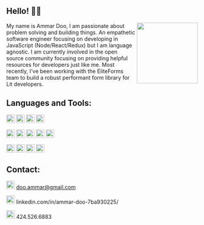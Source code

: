## Hello! 👋🏽

<a href="https://github.com/sc00oby"><img src="https://media.giphy.com/media/SWoSkN6DxTszqIKEqv/giphy.gif" align="right" height="160" /></a>

My name is Ammar Doo, I am passionate about problem solving and building things. An empathetic software engineer focusing on developing in JavaScript (Node/React/Redux) but I am language agnostic. I am currently involved in the open source community focusing on providing helpful resources for developers just like me. Most recently, I've been working with the EliteForms team to build a robust performant form library for Lit developers.

## Languages and Tools:

<code><img height="22" src="https://img.shields.io/badge/JavaScript-323330?style=for-the-badge&logo=javascript&logoColor=F7DF1E"></code>
<code><img height="22" src="https://img.shields.io/badge/TypeScript-007ACC?style=for-the-badge&logo=typescript&logoColor=white"></code>
<code><img height="22" src="https://img.shields.io/badge/HTML5-E34F26?style=for-the-badge&logo=html5&logoColor=white"></code>
<code><img height="22" src="https://img.shields.io/badge/CSS3-1572B6?style=for-the-badge&logo=css3&logoColor=white"></code>

<code><img height="22" src="https://img.shields.io/badge/React-20232A?style=for-the-badge&logo=react&logoColor=61DAFB"></code>
<code><img height="22" src="https://img.shields.io/badge/React_Router-CA4245?style=for-the-badge&logo=react-router&logoColor=white"></code>
<code><img height="22" src="https://img.shields.io/badge/Redux-593D88?style=for-the-badge&logo=redux&logoColor=white"></code>
<code><img height="22" src="https://img.shields.io/badge/Node.js-339933?style=for-the-badge&logo=nodedotjs&logoColor=white"></code>
<code><img height="22" src="https://img.shields.io/badge/Express.js-000000?style=for-the-badge&logo=express&logoColor=white"></code>

<code><img height="22" src="https://img.shields.io/badge/PostgreSQL-316192?style=for-the-badge&logo=postgresql&logoColor=white"></code>
<code><img height="22" src="https://img.shields.io/badge/MongoDB-4EA94B?style=for-the-badge&logo=mongodb&logoColor=white"></code>
<code><img height="22" src="https://img.shields.io/badge/Jest-C21325?style=for-the-badge&logo=jest&logoColor=white"></code>
<code><img height="22" src="https://img.shields.io/badge/GIT-E44C30?style=for-the-badge&logo=git&logoColor=white"></code>

## Contact: 

<code><img height="22" src="https://img.shields.io/badge/Gmail-D14836?style=for-the-badge&logo=gmail&logoColor=white"></code> doo.ammar@gmail.com

<code><a href="https://www.linkedin.com/in/ammar-doo-7ba930225/"><img height="22" src="https://img.shields.io/badge/LinkedIn-0077B5?style=for-the-badge&logo=linkedin&logoColor=white"></a></code> linkedin.com/in/ammar-doo-7ba930225/

<code><img height="22" src="https://pngimg.com/uploads/phone/phone_PNG48996.png"></code> 424.526.6883
